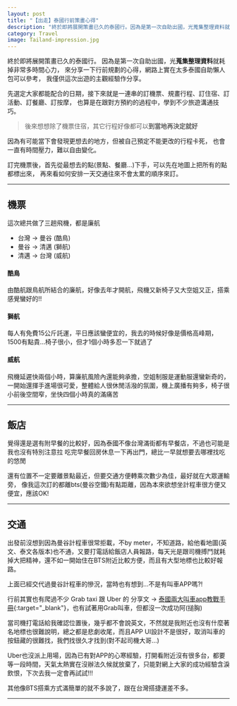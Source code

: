 ```yaml
---
layout: post
title: "【出走】泰國行前策畫心得"
description: "終於即將展開策畫已久的泰國行。因為是第一次自助出國，光蒐集整理資料就耗掉非常多時間心力，來分享一下行前規劃的心得，網路上實在太多泰國自助懶人包可以參考，我僅供這次出遊的主觀經驗作分享。"
category: Travel
image: Tailand-impression.jpg
---
```


終於即將展開策畫已久的泰國行。
因為是第一次自助出國，光**蒐集整理資料**就耗掉非常多時間心力，
來分享一下行前規劃的心得，網路上實在太多泰國自助懶人包可以參考，
我僅供這次出遊的主觀經驗作分享。

先選定大家都能配合的日期，接下來就是一連串的訂機票、規畫行程、訂住宿、訂活動、訂餐廳、訂按摩，
也算是在跟對方預約的過程中，學到不少旅遊溝通技巧。

> 後來想想除了機票住宿，其它行程好像都可以**到當地再決定就好**

因為有可能當下會發現更想去的地方，但被自己預定不能更改的行程卡死，
也會一直有時間壓力，難以自由變化。

訂完機票後，首先從最想去的點(景點、餐廳...)下手，可以先在地圖上把所有的點都標出來，
再來看如何安排一天交通往來不會太累的順序來訂。

---

## 機票
這次總共做了三趟飛機，都是廉航

- 台灣 → 曼谷 (酷鳥)
- 曼谷 → 清邁 (獅航)
- 清邁 → 台灣 (威航)

#### 酷鳥  
由酷航跟鳥航所結合的廉航，好像去年才開航，飛機又新椅子又大空姐又正，搭乘感覺蠻好的!!

#### 獅航  
每人有免費15公斤託運，平日應該蠻便宜的，我去的時候好像是價格高峰期，1500有點貴...椅子很小，但才1個小時多忍一下就過了

#### 威航  
飛機延遲快兩個小時，算廉航風險內還能夠承擔，空姐制服是運動服還蠻新奇的，一開始還揮手進場很可愛，整體給人很休閒活潑的氛圍，機上廣播有夠多，椅子很小前後空間窄，坐快四個小時真的滿痛苦

---

## 飯店

覺得還是選有附早餐的比較好，因為泰國不像台灣滿街都有早餐店，不過也可能是我也沒有特別注意拉
吃完早餐回房休息一下再出門，總比一早就想要去哪裡找吃的悠閒

還有位置不一定要離景點最近，但要交通方便轉乘次數少為佳，最好就在大眾運輸旁，
像我這次訂的都離bts(曼谷空鐵)有點距離，因為本來欲想坐計程車很方便又便宜，應該OK!  

---

## 交通

出發前沒想到因為曼谷計程車很常拒載，不by meter，不知道路，給他看地圖(英文、泰文各版本)也不通，又要打電話給飯店人員報路，每天光是跟司機搏鬥就耗掉大把精神，還不如一開始住在BTS附近比較方便，而且有大型地標也比較好報路。

上面已經交代過曼谷計程車的慘況，當時也有想到...不是有叫車APP嗎?!

行前其實也有爬過不少 Grab taxi 跟 Uber 的 分享文 → [泰國兩大叫車app教戰手冊](http://bangkokgoplay.pixnet.net/blog/post/63016417-uber%EF%BC%86grab-taxi%EF%BC%8D%E6%B3%B0%E5%9C%8B%E5%85%A9%E5%A4%A7%E5%8F%AB%E8%BB%8Aapp%E6%95%99%E6%88%B0%E6%89%8B%E5%86%8A){:target="_blank"}，也有試著用Grab叫車，但都沒一次成功阿(搥胸)

當司機打電話給我確認位置後，幾乎都不會說英文，不然就是我附近也沒有什麼著名地標也很難說明，總之都是悲劇收尾，而且APP UI設計不是很好，取消叫車的按鈕藏的很難找，我們找很久才找到(對不起司機大哥...)

Uber也沒派上用場，因為已有對APP的心寒經驗，打開看附近沒有很多台，都要等一段時間，天氣太熱實在沒辦法久候就放棄了，只能對網上大家的成功經驗含淚飲恨，下次去我一定會再試試!!!

其他像BTS搭乘方式滿簡單的就不多說了，跟在台灣搭捷運差不多。






------------------------------

